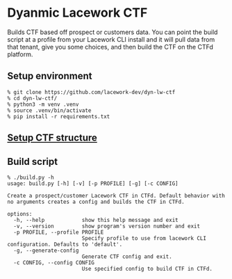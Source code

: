 # Dyanmic Lacework CTF  

Builds CTF based off prospect or customers data.  You can point the build script at a profile from your Lacework CLI install and it will pull data from that tenant, give you some choices, and then build the CTF on the CTFd platform.  

## Setup environment  

```
% git clone https://github.com/lacework-dev/dyn-lw-ctf  
% cd dyn-lw-ctf/  
% python3 -m venv .venv  
% source .venv/bin/activate  
% pip install -r requirements.txt  
```  

## [Setup CTF structure](ctf/README.md)


## Build script  

```
% ./build.py -h
usage: build.py [-h] [-v] [-p PROFILE] [-g] [-c CONFIG]  
  
Create a prospect/customer Lacework CTF in CTFd. Default behavior with no arguments creates a config and builds the CTF in CTFd.  
  
options:  
  -h, --help            show this help message and exit  
  -v, --version         show program's version number and exit  
  -p PROFILE, --profile PROFILE  
                        Specify profile to use from lacework CLI configuration. Defaults to 'default'.  
  -g, --generate-config  
                        Generate CTF config and exit.  
  -c CONFIG, --config CONFIG  
                        Use specified config to build CTF in CTFd.  
```
